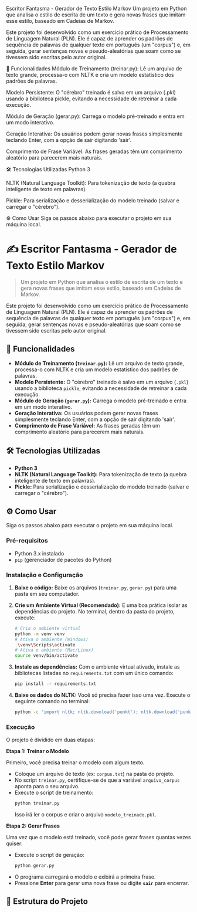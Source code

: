  Escritor Fantasma - Gerador de Texto Estilo Markov
Um projeto em Python que analisa o estilo de escrita de um texto e gera novas frases que imitam esse estilo, baseado em Cadeias de Markov.

Este projeto foi desenvolvido como um exercício prático de Processamento de Linguagem Natural (PLN). Ele é capaz de aprender os padrões de sequência de palavras de qualquer texto em português (um "corpus") e, em seguida, gerar sentenças novas e pseudo-aleatórias que soam como se tivessem sido escritas pelo autor original.

🚀 Funcionalidades
Módulo de Treinamento (treinar.py): Lê um arquivo de texto grande, processa-o com NLTK e cria um modelo estatístico dos padrões de palavras.

Modelo Persistente: O "cérebro" treinado é salvo em um arquivo (.pkl) usando a biblioteca pickle, evitando a necessidade de retreinar a cada execução.

Módulo de Geração (gerar.py): Carrega o modelo pré-treinado e entra em um modo interativo.

Geração Interativa: Os usuários podem gerar novas frases simplesmente teclando Enter, com a opção de sair digitando 'sair'.

Comprimento de Frase Variável: As frases geradas têm um comprimento aleatório para parecerem mais naturais.

🛠️ Tecnologias Utilizadas
Python 3

NLTK (Natural Language Toolkit): Para tokenização de texto (a quebra inteligente de texto em palavras).

Pickle: Para serialização e desserialização do modelo treinado (salvar e carregar o "cérebro").

⚙️ Como Usar
Siga os passos abaixo para executar o projeto em sua máquina local.

# ✍️ Escritor Fantasma - Gerador de Texto Estilo Markov

> Um projeto em Python que analisa o estilo de escrita de um texto e gera novas frases que imitam esse estilo, baseado em Cadeias de Markov.

Este projeto foi desenvolvido como um exercício prático de Processamento de Linguagem Natural (PLN). Ele é capaz de aprender os padrões de sequência de palavras de qualquer texto em português (um "corpus") e, em seguida, gerar sentenças novas e pseudo-aleatórias que soam como se tivessem sido escritas pelo autor original.

## 🚀 Funcionalidades

* **Módulo de Treinamento (`treinar.py`):** Lê um arquivo de texto grande, processa-o com NLTK e cria um modelo estatístico dos padrões de palavras.
* **Modelo Persistente:** O "cérebro" treinado é salvo em um arquivo (`.pkl`) usando a biblioteca `pickle`, evitando a necessidade de retreinar a cada execução.
* **Módulo de Geração (`gerar.py`):** Carrega o modelo pré-treinado e entra em um modo interativo.
* **Geração Interativa:** Os usuários podem gerar novas frases simplesmente teclando Enter, com a opção de sair digitando 'sair'.
* **Comprimento de Frase Variável:** As frases geradas têm um comprimento aleatório para parecerem mais naturais.

## 🛠️ Tecnologias Utilizadas

* **Python 3**
* **NLTK (Natural Language Toolkit):** Para tokenização de texto (a quebra inteligente de texto em palavras).
* **Pickle:** Para serialização e desserialização do modelo treinado (salvar e carregar o "cérebro").

## ⚙️ Como Usar

Siga os passos abaixo para executar o projeto em sua máquina local.

### Pré-requisitos

* Python 3.x instalado
* `pip` (gerenciador de pacotes do Python)

### Instalação e Configuração

1.  **Baixe o código:**
    Baixe os arquivos (`treinar.py`, `gerar.py`) para uma pasta em seu computador.

2.  **Crie um Ambiente Virtual (Recomendado):**
    É uma boa prática isolar as dependências do projeto. No terminal, dentro da pasta do projeto, execute:
    ```bash
    # Cria o ambiente virtual
    python -m venv venv
    # Ativa o ambiente (Windows)
    .\venv\Scripts\activate
    # Ativa o ambiente (Mac/Linux)
    source venv/bin/activate
    ```

3.  **Instale as dependências:**
    Com o ambiente virtual ativado, instale as bibliotecas listadas no `requirements.txt` com um único comando:
    ```bash
    pip install -r requirements.txt
    ```

4.  **Baixe os dados do NLTK:**
    Você só precisa fazer isso uma vez. Execute o seguinte comando no terminal:
    ```bash
    python -c "import nltk; nltk.download('punkt'); nltk.download('punkt_tab')"
    ```

### Execução

O projeto é dividido em duas etapas:

**Etapa 1: Treinar o Modelo**

Primeiro, você precisa treinar o modelo com algum texto.

* Coloque um arquivo de texto (ex: `corpus.txt`) na pasta do projeto.
* No script `treinar.py`, certifique-se de que a variável `arquivo_corpus` aponta para o seu arquivo.
* Execute o script de treinamento:
    ```bash
    python treinar.py
    ```
    Isso irá ler o corpus e criar o arquivo `modelo_treinado.pkl`.

**Etapa 2: Gerar Frases**

Uma vez que o modelo está treinado, você pode gerar frases quantas vezes quiser:

* Execute o script de geração:
    ```bash
    python gerar.py
    ```
* O programa carregará o modelo e exibirá a primeira frase.
* Pressione **Enter** para gerar uma nova frase ou digite **`sair`** para encerrar.

## 📁 Estrutura do Projeto

